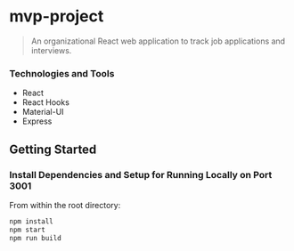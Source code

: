 # mvp-project

> An organizational React web application to track job applications and interviews.

### Technologies and Tools

* React
* React Hooks
* Material-UI
* Express

## Getting Started

### Install Dependencies and Setup for Running Locally on Port 3001

From within the root directory:

```sh
npm install
npm start
npm run build
```
